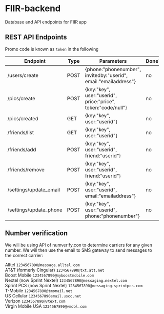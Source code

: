# FIIR-backend
Database and API endpoints for FIIR app

## REST API Endpoints

Promo code is known as `token` in the following

| Endpoint               | Type | Parameters                                                   | Done? |
| ---------------------- | ---- | ------------------------------------------------------------ | ----- |
| /users/create          | POST | {phone:"phonenumber", invitedby:"userid", email:"emailaddress"} | no |
| /pics/create           | POST | {key:"key", user:"userid", price:"price", token:"code/null"} | no    |
| /pics/created          | GET  | {key:"key", user:"userid"}                                   | no    |
| /friends/list          | GET  | {key:"key", user:"userid"}                                   | no    |
| /friends/add           | POST | {key:"key", user:"userid", friend:"userid"}                  | no    |
| /friends/remove        | POST | {key:"key", user:"userid", friend:"userid"}                  | no    |
| /settings/update_email | POST | {key:"key", user:"userid", email:"emailaddress"}             | no    |
| /settings/update_phone | POST | {key:"key", user:"userid", phone:"phonenumber"}              | no    |



## Number verification
We will be using API of numverify.con to determine carriers for any given number. We will then use the email to SMS gateway to send messages to the correct carrier:

Alltel 	`1234567890@message.alltel.com`  
AT&T (formerly Cingular) 	`1234567890@txt.att.net`  
Boost Mobile 	`1234567890@myboostmobile.com`  
Nextel (now Sprint Nextel) 	`1234567890@messaging.nextel.com`  
Sprint PCS (now Sprint Nextel) 	`1234567890@messaging.sprintpcs.com`  
T-Mobile 	`1234567890@tmomail.net`  
US Cellular 	`1234567890email.uscc.net`   
Verizon 	`1234567890@vtext.com`  
Virgin Mobile USA 	`1234567890@vmobl.com`  

